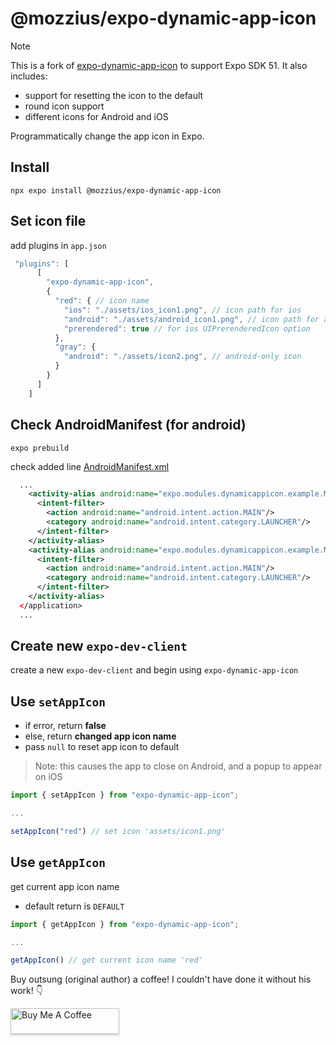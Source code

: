 # @mozzius/expo-dynamic-app-icon

> [!NOTE]
> This is a fork of [expo-dynamic-app-icon](https://github.com/outsung/expo-dynamic-app-icon) to support Expo SDK 51.
> It also includes:
>
> - support for resetting the icon to the default
> - round icon support
> - different icons for Android and iOS

Programmatically change the app icon in Expo.

## Install

```
npx expo install @mozzius/expo-dynamic-app-icon
```

## Set icon file

add plugins in `app.json`

```typescript
 "plugins": [
      [
        "expo-dynamic-app-icon",
        {
          "red": { // icon name
            "ios": "./assets/ios_icon1.png", // icon path for ios
            "android": "./assets/android_icon1.png", // icon path for android
            "prerendered": true // for ios UIPrerenderedIcon option
          },
          "gray": {
            "android": "./assets/icon2.png", // android-only icon
          }
        }
      ]
    ]
```

## Check AndroidManifest (for android)

```
expo prebuild
```

check added line
[AndroidManifest.xml](./example/android/app/src/main/AndroidManifest.xml#L33-L44)

```xml
  ...
    <activity-alias android:name="expo.modules.dynamicappicon.example.MainActivitylight" android:enabled="false" android:exported="true" android:icon="@mipmap/light" android:targetActivity=".MainActivity" android:roundIcon="@mipmap/light_round">
      <intent-filter>
        <action android:name="android.intent.action.MAIN"/>
        <category android:name="android.intent.category.LAUNCHER"/>
      </intent-filter>
    </activity-alias>
    <activity-alias android:name="expo.modules.dynamicappicon.example.MainActivitydark" android:enabled="false" android:exported="true" android:icon="@mipmap/dark" android:targetActivity=".MainActivity" android:roundIcon="@mipmap/dark_round">
      <intent-filter>
        <action android:name="android.intent.action.MAIN"/>
        <category android:name="android.intent.category.LAUNCHER"/>
      </intent-filter>
    </activity-alias>
  </application>
  ...
```

## Create new `expo-dev-client`

create a new `expo-dev-client` and begin using `expo-dynamic-app-icon`

## Use `setAppIcon`

- if error, return **false**
- else, return **changed app icon name**
- pass `null` to reset app icon to default

> Note: this causes the app to close on Android, and a popup to appear on iOS

```typescript
import { setAppIcon } from "expo-dynamic-app-icon";

...

setAppIcon("red") // set icon 'assets/icon1.png'
```

## Use `getAppIcon`

get current app icon name

- default return is `DEFAULT`

```typescript
import { getAppIcon } from "expo-dynamic-app-icon";

...

getAppIcon() // get current icon name 'red'
```

Buy outsung (original author) a coffee! I couldn't have done it without his work! 👇

<a href="https://www.buymeacoffee.com/outsung" target="_blank"><img src="https://www.buymeacoffee.com/assets/img/custom_images/orange_img.png" alt="Buy Me A Coffee" style="height: 41px !important;width: 174px !important;box-shadow: 0px 3px 2px 0px rgba(190, 190, 190, 0.5) !important;-webkit-box-shadow: 0px 3px 2px 0px rgba(190, 190, 190, 0.5) !important;" ></a>

